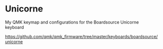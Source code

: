 # Unicorne

My QMK keymap and configurations for the Boardsource Unicorne keyboard

<https://github.com/qmk/qmk_firmware/tree/master/keyboards/boardsource/unicorne>
